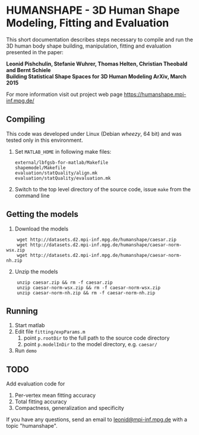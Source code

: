 HUMANSHAPE - 3D Human Shape Modeling, Fitting and Evaluation
=====

This short documentation describes steps necessary to compile and run the 3D human body shape building, manipulation, fitting and evaluation presented in the paper:

**Leonid Pishchulin, Stefanie Wuhrer, Thomas Helten, Christian Theobald and Bernt Schiele  
Building Statistical Shape Spaces for 3D Human Modeling
ArXiv, March 2015**

For more information visit out project web page https://humanshape.mpi-inf.mpg.de/

Compiling
---

This code was developed under Linux (Debian _wheezy_, 64 bit) and was tested only in this environment.  

1. Set `MATLAB_HOME` in following make files:

    ```
    external/lbfgsb-for-matlab/Makefile
    shapemodel/Makefile
    evaluation/statQuality/align.mk
    evaluation/statQuality/evaluation.mk
    ```
2. Switch to the top level directory of the source code, issue `make` from the command line

Getting the models
---

1. Download the models
```
    wget http://datasets.d2.mpi-inf.mpg.de/humanshape/caesar.zip
    wget http://datasets.d2.mpi-inf.mpg.de/humanshape/caesar-norm-wsx.zip
    wget http://datasets.d2.mpi-inf.mpg.de/humanshape/caesar-norm-nh.zip
```

2. Unzip the models
```
    unzip caesar.zip && rm -f caesar.zip
    unzip caesar-norm-wsx.zip && rm -f caesar-norm-wsx.zip
    unzip caesar-norm-nh.zip && rm -f caesar-norm-nh.zip
```

Running
---
1. Start matlab
2. Edit file `fitting/expParams.m`
   	1) point `p.rootDir` to the full path to the source code directory
   	2) point `p.modelInDir` to the model directory, e.g. `caesar/`
3. Run `demo`

TODO
---
Add evaluation code for 

1. Per-vertex mean fitting accuracy
1. Total fitting accuracy
1. Compactness, generalization and specificity

If you have any questions, send an email to leonid@mpi-inf.mpg.de with a topic "humanshape".
